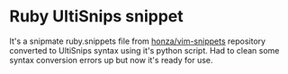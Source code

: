 Ruby UltiSnips snippet
======================

It's a snipmate ruby.snippets file from
[honza/vim-snippets](https://github.com/honza/vim-snippets) repository converted
to UltiSnips syntax using it's python script. Had to clean some syntax conversion
errors up but now it's ready for use.

